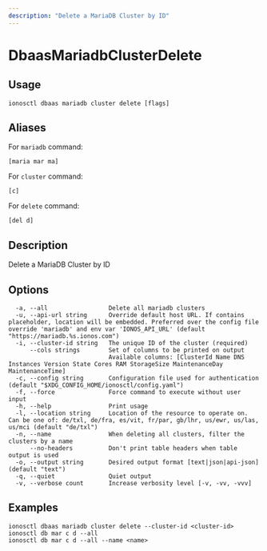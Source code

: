 ```yaml
---
description: "Delete a MariaDB Cluster by ID"
---
```


# DbaasMariadbClusterDelete

## Usage

```text
ionosctl dbaas mariadb cluster delete [flags]
```

## Aliases

For `mariadb` command:

```text
[maria mar ma]
```

For `cluster` command:

```text
[c]
```

For `delete` command:

```text
[del d]
```

## Description

Delete a MariaDB Cluster by ID

## Options

```text
  -a, --all                 Delete all mariadb clusters
  -u, --api-url string      Override default host URL. If contains placeholder, location will be embedded. Preferred over the config file override 'mariadb' and env var 'IONOS_API_URL' (default "https://mariadb.%s.ionos.com")
  -i, --cluster-id string   The unique ID of the cluster (required)
      --cols strings        Set of columns to be printed on output 
                            Available columns: [ClusterId Name DNS Instances Version State Cores RAM StorageSize MaintenanceDay MaintenanceTime]
  -c, --config string       Configuration file used for authentication (default "$XDG_CONFIG_HOME/ionosctl/config.yaml")
  -f, --force               Force command to execute without user input
  -h, --help                Print usage
  -l, --location string     Location of the resource to operate on. Can be one of: de/txl, de/fra, es/vit, fr/par, gb/lhr, us/ewr, us/las, us/mci (default "de/txl")
  -n, --name                When deleting all clusters, filter the clusters by a name
      --no-headers          Don't print table headers when table output is used
  -o, --output string       Desired output format [text|json|api-json] (default "text")
  -q, --quiet               Quiet output
  -v, --verbose count       Increase verbosity level [-v, -vv, -vvv]
```

## Examples

```text
ionosctl dbaas mariadb cluster delete --cluster-id <cluster-id>
ionosctl db mar c d --all
ionosctl db mar c d --all --name <name>
```


